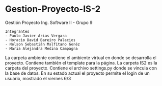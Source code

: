 # Gestion-Proyecto-IS-2
Gestión Proyecto Ing. Software II - Grupo 9

    Integrantes 
    - Paulo Javier Arias Vergara
    - Horacio David Bareiro Palacios
    - Nelson Sebastián Malfitano Genéz
    - Maria Alejandra Medina Campagna

La carpeta ambiente contiene el ambiente virtual en donde se desarrolla el proyecto. Contiene también el template para la página.
La carpeta IS2 es la carpeta del proyecto. Contiene el archivo settings.py donde se vincula con la base de datos.
En su estado actual el proyecto permite el login de un usuario, mostrado el viernes 6/3
